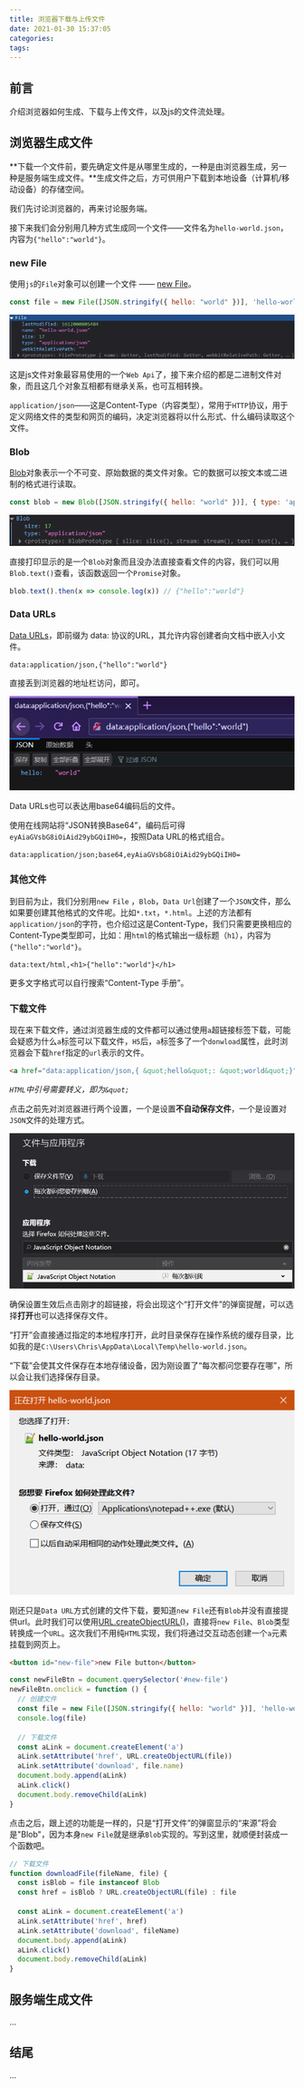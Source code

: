 ```yaml
---
title: 浏览器下载与上传文件
date: 2021-01-30 15:37:05
categories:
tags:
---
```


## 前言

介绍浏览器如何生成、下载与上传文件，以及js的文件流处理。

<!-- more -->

## 浏览器生成文件

**下载一个文件前，要先确定文件是从哪里生成的，一种是由浏览器生成，另一种是服务端生成文件。**生成文件之后，方可供用户下载到本地设备（计算机/移动设备）的存储空间。

我们先讨论浏览器的，再来讨论服务端。  

接下来我们会分别用几种方式生成同一个文件——文件名为`hello-world.json`，内容为`{"hello":"world"}`。

### new File

使用`js`的`File`对象可以创建一个文件 —— [new File](https://developer.mozilla.org/zh-CN/docs/Web/API/File/File)。

```javascript
const file = new File([JSON.stringify({ hello: "world" })], 'hello-world.json', { type: 'application/json' })
```

![](file/image-20210130180021380.png)

这是js文件对象最容易使用的一个`Web Api`了，接下来介绍的都是二进制文件对象，而且这几个对象互相都有继承关系，也可互相转换。

`application/json`——这是Content-Type（内容类型），常用于`HTTP`协议，用于定义网络文件的类型和网页的编码，决定浏览器将以什么形式、什么编码读取这个文件。

### Blob

[Blob](https://developer.mozilla.org/zh-CN/docs/Web/API/Blob)对象表示一个不可变、原始数据的类文件对象。它的数据可以按文本或二进制的格式进行读取。

```javascript
const blob = new Blob([JSON.stringify({ hello: "world" })], { type: 'application/json' })
```

![](file/image-20210130180542826.png)

直接打印显示的是一个`Blob`对象而且没办法直接查看文件的内容，我们可以用`Blob.text()`查看，该函数返回一个`Promise`对象。

```javascript
blob.text().then(x => console.log(x)) // {"hello":"world"}
```

### Data URLs

[Data URLs](https://developer.mozilla.org/zh-cn/docs/Web/HTTP/data_URIs)，即前缀为 data: 协议的URL，其允许内容创建者向文档中嵌入小文件。

```http
data:application/json,{"hello":"world"}
```

直接丢到浏览器的地址栏访问，即可。

![](file/image-20210130214916127.png)

Data URLs也可以表达用base64编码后的文件。

使用在线网站将“JSON转换Base64”，编码后可得`eyAiaGVsbG8iOiAid29ybGQiIH0=`，按照Data URL的格式组合。


```http
data:application/json;base64,eyAiaGVsbG8iOiAid29ybGQiIH0=
```

### 其他文件

到目前为止，我们分别用`new File` ，`Blob`，`Data Url`创建了一个`JSON`文件，那么如果要创建其他格式的文件呢。比如`*.txt`，`*.html`。上述的方法都有`application/json`的字符，也介绍过这是Content-Type，我们只需要更换相应的Content-Type类型即可，比如：用`html`的格式输出一级标题（`h1`），内容为`{"hello":"world"}`。

```http
data:text/html,<h1>{"hello":"world"}</h1>
```

更多文字格式可以自行搜索“Content-Type 手册”。

### 下载文件

现在来下载文件，通过浏览器生成的文件都可以通过使用`a`超链接标签下载，可能会疑惑为什么`a`标签可以下载文件，`H5`后，`a`标签多了一个`donwload`属性，此时浏览器会下载`href`指定的`url`表示的文件。

```html
<a href="data:application/json,{ &quot;hello&quot;: &quot;world&quot;}" download="hello-world.json">data URL</a>
```

*`HTML`中引号需要转义，即为`&quot;`*

点击之前先对浏览器进行两个设置，一个是设置**不自动保存文件**，一个是设置对`JSON`文件的处理方式。

![](file/image-20210131220417347.png)

确保设置生效后点击刚才的超链接，将会出现这个“打开文件”的弹窗提醒，可以选择**打开**也可以选择保存文件。

“打开”会直接通过指定的本地程序打开，此时目录保存在操作系统的缓存目录，比如我的是`C:\Users\Chris\AppData\Local\Temp\hello-world.json`。

“下载”会使其文件保存在本地存储设备，因为刚设置了“每次都问您要存在哪”，所以会让我们选择保存目录。

![](file/image-20210131215545123.png)

刚还只是`Data URL`方式创建的文件下载，要知道`new File`还有`Blob`并没有直接提供url。此时我们可以使用[URL.createObjectURL()](https://developer.mozilla.org/zh-CN/docs/Web/API/URL/createObjectURL)，直接将`new File`、`Blob`类型转换成一个`URL`。这次我们不用纯`HTML`实现，我们将通过交互动态创建一个`a`元素挂载到网页上。

```html
<button id="new-file">new File button</button>
```

```javascript
const newFileBtn = document.querySelector('#new-file')
newFileBtn.onclick = function () {
  // 创建文件
  const file = new File([JSON.stringify({ hello: "world" })], 'hello-world.json', { type: 'application/json' })
  console.log(file)

  // 下载文件
  const aLink = document.createElement('a')
  aLink.setAttribute('href', URL.createObjectURL(file))
  aLink.setAttribute('download', file.name)
  document.body.append(aLink)
  aLink.click()
  document.body.removeChild(aLink)
}
```

点击之后，跟上述的功能是一样的，只是“打开文件”的弹窗显示的“来源”将会是"Blob"，因为本身`new File`就是继承`Blob`实现的。写到这里，就顺便封装成一个函数吧。

```javascript
// 下载文件
function downloadFile(fileName, file) {
  const isBlob = file instanceof Blob
  const href = isBlob ? URL.createObjectURL(file) : file

  const aLink = document.createElement('a')
  aLink.setAttribute('href', href)
  aLink.setAttribute('download', fileName)
  document.body.append(aLink)
  aLink.click()
  document.body.removeChild(aLink)
}
```

## 服务端生成文件

...

## 结尾

...